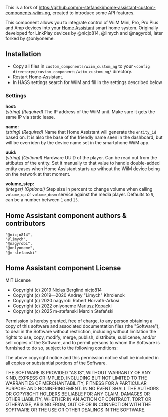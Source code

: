 This is a fork of https://github.com/m-stefanski/home-assistant-custom-components-wiim-ng, created to introduce some API features.

This component allows you to integrate control of WiiM Mini, Pro, Pro Plus and Amp devices into your [Home Assistant](http://www.home-assistant.io) smart home system. Originally developed for LinkPlay devices by @nicjo814, @limych and @nagyrobi, later forked by @onlyoneme.

## Installation
* Copy all files in `custom_components/wiim_custom_ng` to your `<config directory>/custom_components/wiim_custom_ng/` directory.
* Restart Home-Assistant.
* In HASS settings search for WiiM and fill in the settings described below

### Settings

**host:**  
  *(string)* *(Required)* The IP address of the WiiM unit. Make sure it gets the same IP via static lease.

**name:**  
  *(string)* *(Required)* Name that Home Assistant will generate the `entity_id` based on. It is also the base of the friendly name seen in the dashboard, but will be overriden by the device name set in the smartphone WiiM app.

**uuid:**  
  *(string)* *(Optional)* Hardware UUID of the player. Can be read out from the attibutes of the entity. Set it manually to that value to handle double-added entity cases when Home Assistant starts up without the WiiM device being on the network at that moment.
  
**volume_step:**  
  *(integer)* *(Optional)* Step size in percent to change volume when calling `volume_up` or `volume_down` service against the media player. Defaults to `5`, can be a number between `1` and `25`.

## Home Assistant component authors & contributors
    "@nicjo814",
    "@limych",
    "@nagyrobi",
    "@onlyoneme",
    "@m-stefanski"

## Home Assistant component License

MIT License

- Copyright (c) 2019 Niclas Berglind nicjo814
- Copyright (c) 2019—2020 Andrey "Limych" Khrolenok
- Copyright (c) 2020 nagyrobi Robert Horvath-Arkosi
- Copyright (c) 2022 onlyoneme Mariusz Kopacki
- Copyright (c) 2025 m-stefanski Marcin Stefański

Permission is hereby granted, free of charge, to any person obtaining a copy
of this software and associated documentation files (the "Software"), to deal
in the Software without restriction, including without limitation the rights
to use, copy, modify, merge, publish, distribute, sublicense, and/or sell
copies of the Software, and to permit persons to whom the Software is
furnished to do so, subject to the following conditions:

The above copyright notice and this permission notice shall be included in all
copies or substantial portions of the Software.

THE SOFTWARE IS PROVIDED "AS IS", WITHOUT WARRANTY OF ANY KIND, EXPRESS OR
IMPLIED, INCLUDING BUT NOT LIMITED TO THE WARRANTIES OF MERCHANTABILITY,
FITNESS FOR A PARTICULAR PURPOSE AND NONINFRINGEMENT. IN NO EVENT SHALL THE
AUTHORS OR COPYRIGHT HOLDERS BE LIABLE FOR ANY CLAIM, DAMAGES OR OTHER
LIABILITY, WHETHER IN AN ACTION OF CONTRACT, TORT OR OTHERWISE, ARISING FROM,
OUT OF OR IN CONNECTION WITH THE SOFTWARE OR THE USE OR OTHER DEALINGS IN THE
SOFTWARE.

